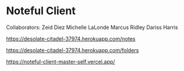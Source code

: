 # Noteful Client

Collaborators:
Zeid Diez
Michelle LaLonde
Marcus Ridley
Dariss Harris

https://desolate-citadel-37974.herokuapp.com/notes

https://desolate-citadel-37974.herokuapp.com/folders

https://noteful-client-master-self.vercel.app/
